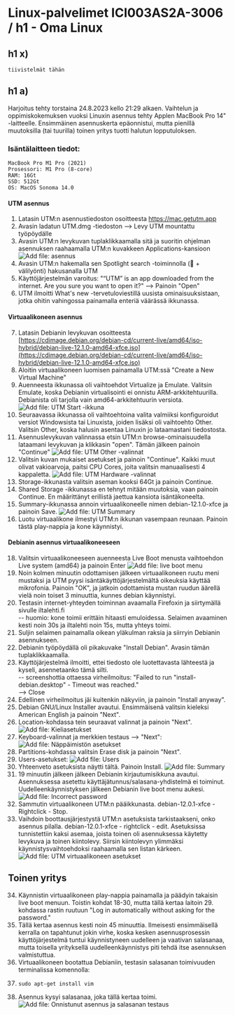 # Linux-palvelimet ICI003AS2A-3006 / h1 - Oma Linux

## h1 x)
    tiivistelmät tähän

## h1 a)

Harjoitus tehty torstaina 24.8.2023 kello 21:29 alkaen. Vaihtelun ja oppimiskokemuksen vuoksi Linuxin asennus tehty Applen MacBook Pro 14" -laitteelle. Ensimmäinen asennuskerta epäonnistui, mutta pienillä muutoksilla (tai tuurilla) toinen yritys tuotti halutun lopputuloksen.

### Isäntälaitteen tiedot:
    MacBook Pro M1 Pro (2021)
    Prosessori: M1 Pro (8-core)
    RAM: 16Gt
    SSD: 512Gt
    OS: MacOS Sonoma 14.0
  
#### UTM asennus
1. Latasin UTM:n asennustiedoston osoitteesta [https://mac.getutm.app ](https://github.com/utmapp/UTM/releases/latest/download/UTM.dmg)
2. Avasin ladatun UTM.dmg -tiedoston
   --> Levy UTM mountattu työpöydälle
3. Avasin UTM:n levykuvan tuplaklikkaamalla sitä ja suoritin ohjelman asennuksen raahaamalla UTM:n kuvakkeen Applications-kansioon
![Add file: asennus](utm_asennus.png)
4. Avasin UTM:n hakemalla sen Spotlight search -toiminnolla ( + välilyönti) hakusanalla UTM
5. Käyttöjärjestelmän varoitus: "“UTM” is an app downloaded from the internet. Are you sure you want to open it?"
   --> Painoin "Open"
6. UTM ilmoitti What's new -tervetuloviestillä uusista ominaisuuksistaan, jotka ohitin vahingossa painamalla enteriä väärässä ikkunassa.

#### Virtuaalikoneen asennus
7. Latasin Debianin levykuvan osoitteesta [https://cdimage.debian.org/debian-cd/current-live/amd64/iso-hybrid/debian-live-12.1.0-amd64-xfce.iso](https://cdimage.debian.org/debian-cd/current-live/amd64/iso-hybrid/debian-live-12.1.0-amd64-xfce.iso)
8. Aloitin virtuaalikoneen luomisen painamalla UTM:ssä "Create a New Virtual Machine"
9. Auenneesta ikkunassa oli vaihtoehdot Virtualize ja Emulate. Valitsin Emulate, koska Debianin virtualisointi ei onnistu ARM-arkkitehtuurilla. Debianista oli tarjolla vain amd64-arkkitehtuurin versiota.
![Add file: UTM Start -ikkuna](utm_start.png)
10. Seuraavassa ikkunassa oli vaihtoehtoina valita valmiiksi konfiguroidut versiot Windowsista tai Linuxista, joiden lisäksi oli vaihtoehto Other. Valitsin Other, koska halusin asentaa Linuxin jo lataamastani tiedostosta.
11. Asennuslevykuvan valinnassa etsin UTM:n browse-ominaisuudella lataamani levykuvan ja klikkasin "open". Tämän jälkeen painoin "Continue"
![Add file: UTM Other -valinnat](utm_boot.png)
13. Valitsin kuvan mukaiset asetukset ja painoin "Continue". Kaikki muut olivat vakioarvoja, paitsi CPU Cores, joita valitsin manuaalisesti 4 kappaletta.
![Add file: UTM Hardware -valinnat](utm_hw.png)
14. Storage-ikkunasta valitsin aseman kooksi 64Gt ja painoin Continue.
15. Shared Storage -ikkunassa en tehnyt mitään muutoksia, vaan painoin Continue. En määrittänyt erillistä jaettua kansiota isäntäkoneelta.
16. Summary-ikkunassa annoin virtuaalikoneelle nimen debian-12.1.0-xfce ja painoin Save.
![Add file: UTM Summary](utm_summary.png)
17. Luotu virtuaalikone ilmestyi UTM:n ikkunan vasempaan reunaan. Painoin tästä play-nappia ja kone käynnistyi.

#### Debianin asennus virtuaalikoneeseen
18. Valitsin virtuaalikoneeseen auenneesta Live Boot menusta vaihtoehdon Live system (amd64) ja painoin Enter
![Add file: live boot menu](debian_boot.png)
19. Noin kolmen minuutin odottamisen jälkeen virtuaalikoneen ruutu meni mustaksi ja UTM pyysi isäntäkäyttöjärjestelmältä oikeuksia käyttää mikrofonia. Painoin "OK", ja jatkoin odottamista mustan ruudun äärellä vielä noin toiset 3 minuuttia, kunnes debian käynnistyi.
20. Testasin internet-yhteyden toiminnan avaamalla Firefoxin ja siirtymällä sivulle iltalehti.fi\
    -- huomio: kone toimii erittäin hitaasti emuloidessa. Selaimen avaaminen kesti noin 30s ja iltalehti noin 15s, mutta yhteys toimi.
21. Suljin selaimen painamalla oikean yläkulman raksia ja siirryin Debianin asennukseen.
22. Debianin työpöydällä oli pikakuvake "Install Debian". Avasin tämän tuplaklikkaamalla.
23. Käyttöjärjestelmä ilmoitti, ettei tiedosto ole luotettavasta lähteestä ja kyseli, asennetaanko tämä silti.\
    -- screenshottia ottaessa virheilmoitus: "Failed to run "install-debian.desktop" - Timeout was reached."\
    --> Close
25. Edellinen virheilmoitus jäi kuitenkin näkyviin, ja painoin "Install anyway".
26. Debian GNU/Linux Installer avautui. Ensimmäisenä valitsin kieleksi American English ja painoin "Next".
27. Location-kohdassa tein seuraavat valinnat ja painoin "Next".
    ![Add file: Kieliasetukset](debian_location.png)
28. Keyboard-valinnat ja merkkien testaus --> "Next":
    ![Add file: Näppäimistön asetukset](debian_kb.png)
29. Partitions-kohdassa valitsin Erase disk ja painoin "Next".
30. Users-asetukset:
    ![Add file: Users](debian_users.png)
31. Yhteenveto asetuksista näytti tältä. Painoin Install.
![Add file: Summary](debian_summary.png)
32. 19 minuutin jälkeen jälkeen Debianin kirjautumisikkuna avautui. Asennuksessa asetettu käyttäjätunnus/salasana-yhdistelmä ei toiminut. Uudelleenkäynnistyksen jälkeen Debianin live boot menu aukesi.
![Add file: Incorrect password](debian_pw.png)
33. Sammutin virtuaalikoneen UTM:n pääikkunasta. debian-12.0.1-xfce - Rightclick - Stop.
34. Vaihdoin boottausjärjestystä UTM:n asetuksista tarkistaakseni, onko asennus pilalla. debian-12.0.1-xfce - rightclick - edit. Asetuksissa tunnistettiin kaksi asemaa, joista toinen oli asennuksessa käytetty levykuva ja toinen kiintolevy. Siirsin kiintolevyn ylimmäksi käynnistysvaihtoehdoksi raahaamalla sen listan kärkeen.
![Add file: UTM virtuaalikoneen asetukset](utm_levyt.png)

## Toinen yritys

34. Käynnistin virtuaalikoneen play-nappia painamalla ja päädyin takaisin live boot menuun. Toistin kohdat 18-30, mutta tällä kertaa laitoin 29. kohdassa rastin ruutuun "Log in automatically without asking for the password."
35. Tällä kertaa asennus kesti noin 45 minuuttia. Ilmeisesti ensimmäisellä kerralla on tapahtunut jokin virhe, koska kesken asennusprosessin käyttöjärjestelmä tuntui käynnistyneen uudelleen ja vaativan salasanaa, mutta toisella yrityksellä uudelleenkäynnistys piti tehdä itse asennuksen valmistuttua.
36. Virtuaalikoneen bootattua Debianiin, testasin salasanan toimivuuden terminalissa komennolla:
37.     sudo apt-get install vim
37. Asennus kysyi salasanaa, joka tällä kertaa toimi.  
![Add file: Onnistunut asennus ja salasanan testaus](debian_vim.png)
